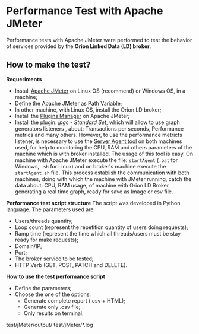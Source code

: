 # Performance Test with Apache JMeter

Performance tests with Apache JMeter were performed to test the behavior of services provided by the **Orion Linked Data (LD) broker**.

## How to make the test?

**Requeriments**

- Install [Apache JMeter](https://jmeter.apache.org/download_jmeter.cgi) on Linux OS (recommend) or Windows OS, in a machine;
- Define the Apache JMeter as Path Variable;
- In other machine, with Linux OS, install the Orion LD broker;
- Install the [Plugins Manager](https://jmeter-plugins.org/install/Install/) on Apache JMeter;
- Install the plugin: *jpgc - Standard Set*, which will allow to use graph generators listeners , about: Transactions per seconds, Performance metrics and many others. However, to use the performance metricts listener, is necessary to use the [Server Agent tool](https://github.com/undera/perfmon-agent/blob/master/README.md) on both machines used, for help to monitoring the CPU, RAM and others parameters of the machine which is with broker installed. The usage of this tool is easy. On machine with Apache JMeter execute the file: `startAgent` (`.bat` for Windows, `.sh` for Linux) and on broker's machine execute the `startAgent.sh` file. This process establish the communication with both machines, doing with which the machine with JMeter running, catch the data about: CPU, RAM usage, of machine with Orion LD Broker, generating a real time graph, ready for save as Image or csv file.

**Performance test script structure**
The script was developed in Python language. The parameters used are: 
- Users/threads quantity; 	
- Loop count (represent the repetition quantity of users doing requests);
- Ramp time (represent the time which all threads/users must be stay ready for make requests);
- Domain/IP;
- Port;
- The broker service to be tested;
- HTTP Verb (GET, POST, PATCH and DELETE).

**How to use the test performance script**
    
- Define the parameters;
- Choose the one of the options:
	- Generate complete report (.csv + HTML);
	- Generate only .csv file;
	- Only results on terminal.

test/jMeter/output/
test/jMeter/*.log